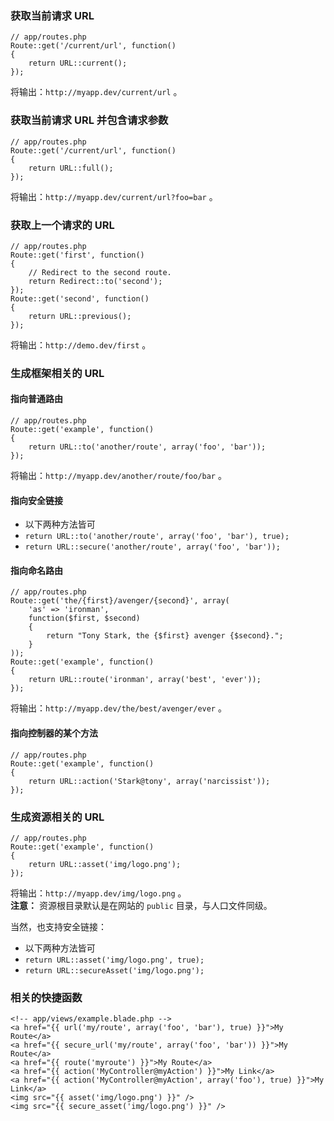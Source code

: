 ### 获取当前请求 URL

    // app/routes.php
    Route::get('/current/url', function()
    {
        return URL::current();
    });

将输出：`http://myapp.dev/current/url` 。

### 获取当前请求 URL 并包含请求参数

    // app/routes.php
    Route::get('/current/url', function()
    {
        return URL::full();
    });

将输出：`http://myapp.dev/current/url?foo=bar` 。

### 获取上一个请求的 URL

    // app/routes.php
    Route::get('first', function()
    {
        // Redirect to the second route.
        return Redirect::to('second');
    });
    Route::get('second', function()
    {
        return URL::previous();
    });

将输出：`http://demo.dev/first` 。

### 生成框架相关的 URL

#### 指向普通路由

    // app/routes.php
    Route::get('example', function()
    {
        return URL::to('another/route', array('foo', 'bar'));
    });

将输出：`http://myapp.dev/another/route/foo/bar` 。

#### 指向安全链接

- 以下两种方法皆可
- `return URL::to('another/route', array('foo', 'bar'), true);`
- `return URL::secure('another/route', array('foo', 'bar'));`

#### 指向命名路由

    // app/routes.php
    Route::get('the/{first}/avenger/{second}', array(
        'as' => 'ironman',
        function($first, $second)
        {
            return "Tony Stark, the {$first} avenger {$second}.";
        }
    ));
    Route::get('example', function()
    {
        return URL::route('ironman', array('best', 'ever'));
    });

将输出：`http://myapp.dev/the/best/avenger/ever` 。

#### 指向控制器的某个方法

    // app/routes.php
    Route::get('example', function()
    {
        return URL::action('Stark@tony', array('narcissist'));
    });

### 生成资源相关的 URL

    // app/routes.php
    Route::get('example', function()
    {
        return URL::asset('img/logo.png');
    });

将输出：`http://myapp.dev/img/logo.png` 。  
**注意：** 资源根目录默认是在网站的 `public` 目录，与人口文件同级。

当然，也支持安全链接：

- 以下两种方法皆可
- `return URL::asset('img/logo.png', true);`
- `return URL::secureAsset('img/logo.png');`

### 相关的快捷函数

    <!-- app/views/example.blade.php -->
    <a href="{{ url('my/route', array('foo', 'bar'), true) }}">My Route</a>
    <a href="{{ secure_url('my/route', array('foo', 'bar')) }}">My Route</a>
    <a href="{{ route('myroute') }}">My Route</a>
    <a href="{{ action('MyController@myAction') }}">My Link</a>
    <a href="{{ action('MyController@myAction', array('foo'), true) }}">My Link</a>
    <img src="{{ asset('img/logo.png') }}" />
    <img src="{{ secure_asset('img/logo.png') }}" />
